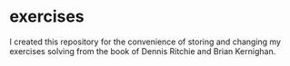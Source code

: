 # exercises
I created this repository for the convenience of storing and changing 
my exercises solving from the book of Dennis Ritchie and Brian Kernighan.
